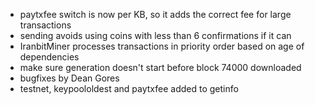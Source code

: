 * paytxfee switch is now per KB, so it adds the correct fee for large transactions
* sending avoids using coins with less than 6 confirmations if it can
* IranbitMiner processes transactions in priority order based on age of dependencies
* make sure generation doesn't start before block 74000 downloaded
* bugfixes by Dean Gores
* testnet, keypoololdest and paytxfee added to getinfo
